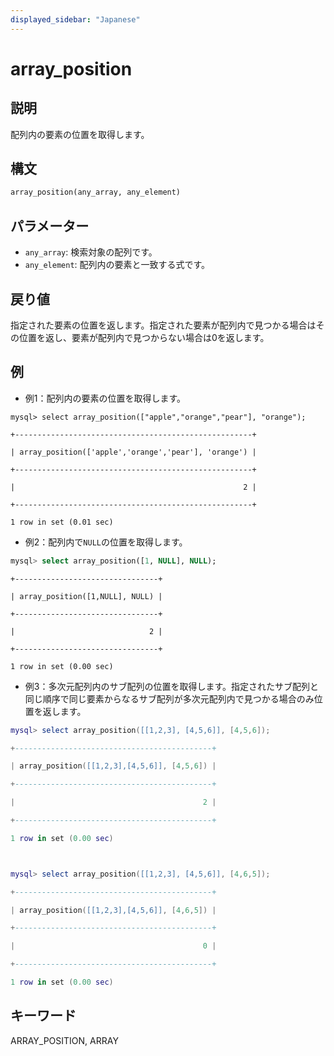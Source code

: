 ```yaml
---
displayed_sidebar: "Japanese"
---
```


# array_position

## 説明

配列内の要素の位置を取得します。

## 構文

```Haskell
array_position(any_array, any_element)
```

## パラメーター

- `any_array`: 検索対象の配列です。
- `any_element`: 配列内の要素と一致する式です。

## 戻り値

指定された要素の位置を返します。指定された要素が配列内で見つかる場合はその位置を返し、要素が配列内で見つからない場合は0を返します。

## 例

- 例1：配列内の要素の位置を取得します。

```plaintext
mysql> select array_position(["apple","orange","pear"], "orange");

+-----------------------------------------------------+

| array_position(['apple','orange','pear'], 'orange') |

+-----------------------------------------------------+

|                                                   2 |

+-----------------------------------------------------+

1 row in set (0.01 sec)
```

- 例2：配列内で`NULL`の位置を取得します。

```sql
mysql> select array_position([1, NULL], NULL);
```

```plaintext
+--------------------------------+

| array_position([1,NULL], NULL) |

+--------------------------------+

|                              2 |

+--------------------------------+

1 row in set (0.00 sec)
```

- 例3：多次元配列内のサブ配列の位置を取得します。指定されたサブ配列と同じ順序で同じ要素からなるサブ配列が多次元配列内で見つかる場合のみ位置を返します。

```Lua
mysql> select array_position([[1,2,3], [4,5,6]], [4,5,6]);

+--------------------------------------------+

| array_position([[1,2,3],[4,5,6]], [4,5,6]) |

+--------------------------------------------+

|                                          2 |

+--------------------------------------------+

1 row in set (0.00 sec)



mysql> select array_position([[1,2,3], [4,5,6]], [4,6,5]);

+--------------------------------------------+

| array_position([[1,2,3],[4,5,6]], [4,6,5]) |

+--------------------------------------------+

|                                          0 |

+--------------------------------------------+

1 row in set (0.00 sec)
```

## キーワード

ARRAY_POSITION, ARRAY